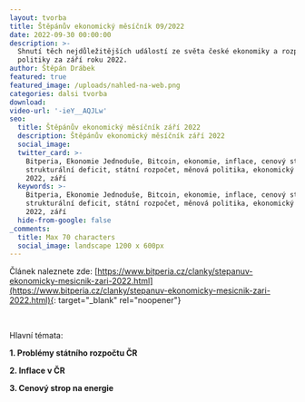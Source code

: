 ```yaml
---
layout: tvorba
title: Štěpánův ekonomický měsíčník 09/2022
date: 2022-09-30 00:00:00
description: >-
  Shnutí těch nejdůležitějších událostí ze světa české ekonomiky a rozpočtové
  politiky za září roku 2022.
author: Štěpán Drábek
featured: true
featured_image: /uploads/nahled-na-web.png
categories: dalsi tvorba
download:
video-url: '-ieY__AQJLw'
seo:
  title: Štěpánův ekonomický měsíčník září 2022
  description: Štěpánův ekonomický měsíčník září 2022
  social_image:
  twitter_card: >-
    Bitperia, Ekonomie Jednoduše, Bitcoin, ekonomie, inflace, cenový strop,
    strukturální deficit, státní rozpočet, měnová politika, ekonomický měsíčník,
    2022, září
  keywords: >-
    Bitperia, Ekonomie Jednoduše, Bitcoin, ekonomie, inflace, cenový strop,
    strukturální deficit, státní rozpočet, měnová politika, ekonomický měsíčník,
    2022, září
  hide-from-google: false
_comments:
  title: Max 70 characters
  social_image: landscape 1200 x 600px
---
```

Čl&aacute;nek naleznete zde:&nbsp;[https://www.bitperia.cz/clanky/stepanuv-ekonomicky-mesicnik-zari-2022.html](https://www.bitperia.cz/clanky/stepanuv-ekonomicky-mesicnik-zari-2022.html){: target="_blank" rel="noopener"}

&nbsp;

Hlavn&iacute; témata:

**1\. Problémy st&aacute;tn&iacute;ho rozpočtu ČR**

**2\. Inflace v ČR**

**3\. Cenov&yacute; strop na energie**